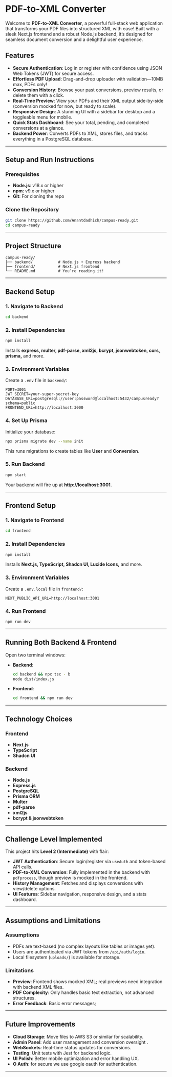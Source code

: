 # PDF-to-XML Converter 

Welcome to **PDF-to-XML Converter**, a powerful full-stack web application that transforms your PDF files into structured XML with ease!.Built with a sleek Next.js frontend and a robust Node.js backend, it’s designed for seamless document conversion and a delightful user experience.

##  Features

- **Secure Authentication**: Log in or register with confidence using JSON Web Tokens (JWT) for secure access.
- **Effortless PDF Upload**: Drag-and-drop uploader with validation—10MB max, PDFs only!
- **Conversion History**: Browse your past conversions, preview results, or delete them with a click.
- **Real-Time Preview**: View your PDFs and their XML output side-by-side (conversion mocked for now, but ready to scale).
- **Responsive Design**: A stunning UI with a sidebar for desktop and a toggleable menu for mobile.
- **Quick Stats Dashboard**: See your total, pending, and completed conversions at a glance.
- **Backend Power**: Converts PDFs to XML, stores files, and tracks everything in a PostgreSQL database.

---

##  Setup and Run Instructions

### **Prerequisites**
- **Node.js**: v18.x or higher
- **npm**: v9.x or higher
- **Git**: For cloning the repo

### **Clone the Repository**
```bash
git clone https://github.com/Anantdadhich/campus-ready.git
cd campus-ready
```

---

##  Project Structure
```plaintext
campus-ready/
├── backend/           # Node.js + Express backend
├── frontend/          # Next.js frontend
└── README.md          # You’re reading it!
```

---

## Backend Setup

### **1. Navigate to Backend**
```bash
cd backend
```

### **2. Install Dependencies**
```bash
npm install
```
Installs **express, multer, pdf-parse, xml2js, bcrypt, jsonwebtoken, cors, prisma,** and more.

### **3. Environment Variables**
Create a `.env` file in `backend/`:
```env
PORT=3001
JWT_SECRET=your-super-secret-key
DATABASE_URL=postgresql://user:password@localhost:5432/campusready?schema=public
FRONTEND_URL=http://localhost:3000
```

### **4. Set Up Prisma**
Initialize your database:
```bash
npx prisma migrate dev --name init
```
This runs migrations to create tables like **User** and **Conversion**.

### **5. Run Backend**
```bash
npm start
```
Your backend will fire up at **http://localhost:3001**.

---

##  Frontend Setup

### **1. Navigate to Frontend**
```bash
cd frontend
```

### **2. Install Dependencies**
```bash
npm install
```
Installs **Next.js, TypeScript, Shadcn UI, Lucide Icons,** and more.

### **3. Environment Variables**
Create a `.env.local` file in `frontend/`:
```env
NEXT_PUBLIC_API_URL=http://localhost:3001
```

### **4. Run Frontend**
```bash
npm run dev
```
---

##  Running Both Backend & Frontend
Open two terminal windows:
- **Backend**:
  ```bash
  cd backend && npx tsc - b 
  node dist/index.js
  ```
- **Frontend**:
  ```bash
  cd frontend && npm run dev
  ```
  
---

##  Technology Choices

### **Frontend**
- **Next.js**
- **TypeScript**
- **Shadcn UI**

### **Backend**
- **Node.js**
- **Express.js**
- **PostgreSQL**
- **Prisma ORM**
- **Multer**
- **pdf-parse**
- **xml2js**
- **bcrypt & jsonwebtoken**

---

##  Challenge Level Implemented

This project hits **Level 2 (Intermediate)** with flair:
- **JWT Authentication**: Secure login/register via `useAuth` and token-based API calls.
- **PDF-to-XML Conversion**: Fully implemented in the backend with `pdfprocess`, though preview is mocked in the frontend.
- **History Management**: Fetches and displays conversions with view/delete options.
- **UI Features**: Sidebar navigation, responsive design, and a stats dashboard.

---

##  Assumptions and Limitations

### **Assumptions**
- PDFs are text-based (no complex layouts like tables or images yet).
- Users are authenticated via JWT tokens from `/api/auth/login`.
- Local filesystem (`uploads/`) is available for storage.

### **Limitations**
- **Preview**: Frontend shows mocked XML; real previews need integration with backend XML files.
- **PDF Complexity**: Only handles basic text extraction, not advanced structures.
- **Error Feedback**: Basic error messages;

---

##  Future Improvements
- **Cloud Storage**: Move files to AWS S3 or similar for scalability.
- **Admin Panel**: Add user management and conversion oversight .
- **WebSockets**: Real-time status updates for conversions.
- **Testing**: Unit tests with Jest for backend logic.
- **UI Polish**: Better mobile optimization and error handling UX.
- **O Auth**: for secure we use google oauth for authentication.

---


